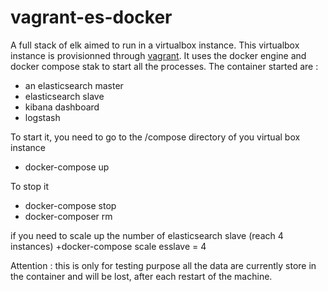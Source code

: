 # vagrant-es-docker

A full stack of elk aimed to run in a virtualbox instance. This virtualbox instance is provisionned through [vagrant](https://www.vagrantup.com/).
It uses the docker engine and docker compose stak to start all the processes.
The container started are : 
 + an elasticsearch master
 + elasticsearch slave
 + kibana dashboard
 + logstash 
 
To start it, you need to go to the /compose directory of you virtual box instance  
+ docker-compose up 

To stop it
+ docker-compose stop
+ docker-composer rm

if you need to scale up the number of elasticsearch slave (reach 4 instances)
+docker-compose scale esslave = 4

Attention : this is only for testing purpose all the data are currently store in the container and will be lost, after each restart of the machine.




